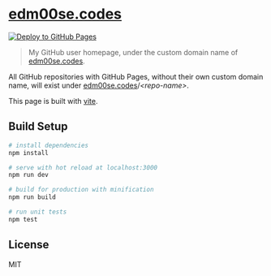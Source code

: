 # [edm00se.codes][my-url]

[![Deploy to GitHub Pages](https://github.com/edm00se/edm00se.github.io/workflows/Deploy%20to%20GitHub%20Pages/badge.svg)](https://github.com/edm00se/edm00se.github.io/actions?query=workflow%3A%22Deploy+to+GitHub+Pages%22)

> My GitHub user homepage, under the custom domain name of [edm00se.codes][my-url].

All GitHub repositories with GitHub Pages, without their own custom domain name, will exist under [edm00se.codes][my-url]/_&lt;repo-name&gt;_.

This page is built with [vite][vitejs].

## Build Setup

```bash
# install dependencies
npm install

# serve with hot reload at localhost:3000
npm run dev

# build for production with minification
npm run build

# run unit tests
npm test
```

## License

MIT

[my-url]: https://edm00se.codes
[vitejs]: https://vitejs.dev/
